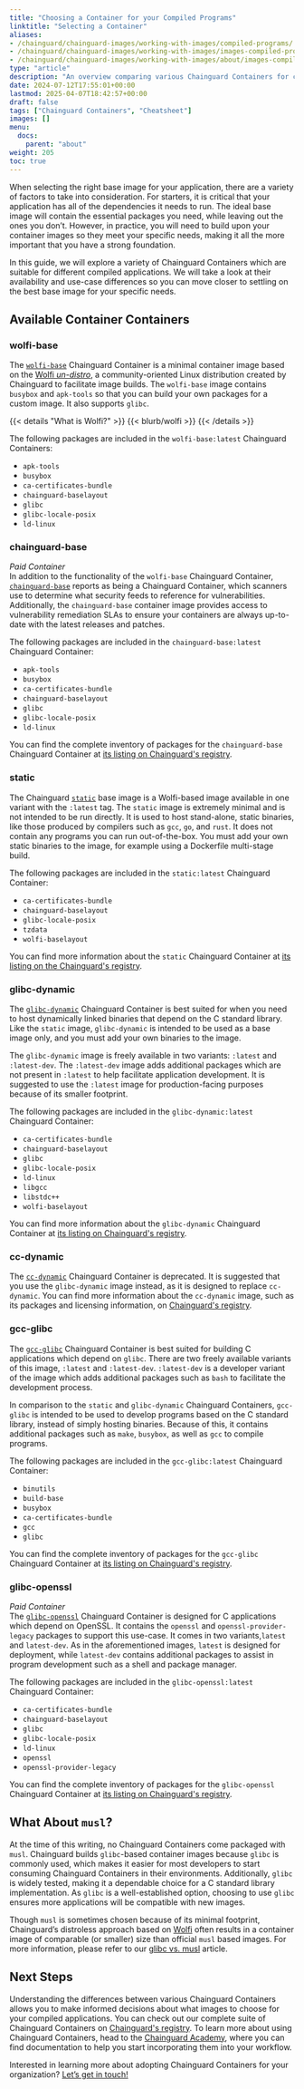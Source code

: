 ```yaml
---
title: "Choosing a Container for your Compiled Programs"
linktitle: "Selecting a Container"
aliases: 
- /chainguard/chainguard-images/working-with-images/compiled-programs/
- /chainguard/chainguard-images/working-with-images/images-compiled-programs/compiled-programs
- /chainguard/chainguard-images/working-with-images/about/images-compiled-programs/compiled-programs
type: "article"
description: "An overview comparing various Chainguard Containers for compiled programs"
date: 2024-07-12T17:55:01+00:00
lastmod: 2025-04-07T18:42:57+00:00
draft: false
tags: ["Chainguard Containers", "Cheatsheet"]
images: []
menu:
  docs:
    parent: "about"
weight: 205
toc: true
---
```


When selecting the right base image for your application, there are a variety of factors to take into consideration. For starters, it is critical that your application has all of the dependencies it needs to run. The ideal base image will contain the essential packages you need, while leaving out the ones you don’t. However, in practice, you will need to build upon your container images so they meet your specific needs, making it all the more important that you have a strong foundation.

In this guide, we will explore a variety of Chainguard Containers which are suitable for different compiled applications. We will take a look at their availability and use-case differences so you can move closer to settling on the best base image for your specific needs.


## Available Container Containers

### wolfi-base

The [`wolfi-base`](https://images.chainguard.dev/directory/image/wolfi-base/versions?utm_source=cg-academy&utm_medium=referral&utm_campaign=dev-enablement&utm_content=edu-content-chainguard-chainguard-images-working-with-images-images-compiled-programs-compiled-programs) Chainguard Container is a minimal container image based on the [Wolfi *un-distro*](https://github.com/wolfi-dev/), a community-oriented Linux distribution created by Chainguard to facilitate image builds. The `wolfi-base` image contains `busybox` and `apk-tools` so that you can build your own packages for a custom image. It also supports `glibc`.

{{< details "What is Wolfi?" >}}
{{< blurb/wolfi >}}
{{< /details >}}

The following packages are included in the `wolfi-base:latest` Chainguard Containers:
- `apk-tools`
- `busybox`
- `ca-certificates-bundle`
- `chainguard-baselayout`
- `glibc`
- `glibc-locale-posix`
- `ld-linux`


### chainguard-base

*Paid Container* \
In addition to the functionality of the `wolfi-base` Chainguard Container, [`chainguard-base`](https://images.chainguard.dev/directory/image/chainguard-base/versions?utm_source=cg-academy&utm_medium=referral&utm_campaign=dev-enablement&utm_content=edu-content-chainguard-chainguard-images-working-with-images-images-compiled-programs-compiled-programs) reports as being a Chainguard Container, which scanners use to determine what security feeds to reference for vulnerabilities. Additionally, the `chainguard-base` container image provides access to vulnerability remediation SLAs to ensure your containers are always up-to-date with the latest releases and patches.

The following packages are included in the `chainguard-base:latest` Chainguard Container:
- `apk-tools`
- `busybox`
- `ca-certificates-bundle`
- `chainguard-baselayout`
- `glibc`
- `glibc-locale-posix`
- `ld-linux`

You can find the complete inventory of packages for the `chainguard-base` Chainguard Container at [its listing on Chainguard's registry](https://images.chainguard.dev/directory/image/chainguard-base/versions?utm_source=cg-academy&utm_medium=referral&utm_campaign=dev-enablement&utm_content=edu-content-chainguard-chainguard-images-working-with-images-images-compiled-programs-compiled-programs).

### static

The Chainguard [`static`](https://images.chainguard.dev/directory/image/static/versions?utm_source=cg-academy&utm_medium=referral&utm_campaign=dev-enablement&utm_content=edu-content-chainguard-chainguard-images-working-with-images-images-compiled-programs-compiled-programs) base image is a Wolfi-based image available in one variant with the `:latest` tag. The `static` image is extremely minimal and is not intended to be run directly. It is used to host stand-alone, static binaries, like those produced by compilers such as `gcc`, `go`, and `rust`. It does not contain any programs you can run out-of-the-box. You must add your own static binaries to the image, for example using a Dockerfile multi-stage build.
 
The following packages are included in the `static:latest` Chainguard Container:
- `ca-certificates-bundle`
- `chainguard-baselayout`
- `glibc-locale-posix`
- `tzdata`
- `wolfi-baselayout`

You can find more information about the `static` Chainguard Container at [its listing on the Chainguard's registry](https://images.chainguard.dev/directory/image/static/versions?utm_source=cg-academy&utm_medium=referral&utm_campaign=dev-enablement&utm_content=edu-content-chainguard-chainguard-images-working-with-images-images-compiled-programs-compiled-programs).

### glibc-dynamic

The [`glibc-dynamic`](https://images.chainguard.dev/directory/image/glibc-dynamic/versions?utm_source=cg-academy&utm_medium=referral&utm_campaign=dev-enablement&utm_content=edu-content-chainguard-chainguard-images-working-with-images-images-compiled-programs-compiled-programs) Chainguard Container is best suited for when you need to host dynamically linked binaries that depend on the C standard library. Like the `static` image, `glibc-dynamic` is intended to be used as a base image only, and you must add your own binaries to the image.

The `glibc-dynamic` image is freely available in two variants: `:latest` and `:latest-dev`. The `:latest-dev` image adds additional packages which are not present in `:latest` to help facilitate application development. It is suggested to use the `:latest` image for production-facing purposes because of its smaller footprint. 

The following packages are included in the `glibc-dynamic:latest` Chainguard Container:
- `ca-certificates-bundle`
- `chainguard-baselayout`
- `glibc`
- `glibc-locale-posix`
- `ld-linux`
- `libgcc`
- `libstdc++`
- `wolfi-baselayout`

You can find more information about the `glibc-dynamic` Chainguard Container at [its listing on  Chainguard's registry](https://images.chainguard.dev/directory/image/glibc-dynamic/versions?utm_source=cg-academy&utm_medium=referral&utm_campaign=dev-enablement&utm_content=edu-content-chainguard-chainguard-images-working-with-images-images-compiled-programs-compiled-programs).

### cc-dynamic

The [`cc-dynamic`](https://images.chainguard.dev/directory/image/cc-dynamic/versions?utm_source=cg-academy&utm_medium=referral&utm_campaign=dev-enablement&utm_content=edu-content-chainguard-chainguard-images-working-with-images-images-compiled-programs-compiled-programs) Chainguard Container is deprecated. It is suggested that you use the `glibc-dynamic` image instead, as it is designed to replace `cc-dynamic`. You can find more information about the `cc-dynamic` image, such as its packages and licensing information, on [Chainguard's registry](https://images.chainguard.dev/directory/image/cc-dynamic/advisories?utm_source=cg-academy&utm_medium=referral&utm_campaign=dev-enablement&utm_content=edu-content-chainguard-chainguard-images-working-with-images-images-compiled-programs-compiled-programs).

### gcc-glibc

The [`gcc-glibc`](https://images.chainguard.dev/directory/image/gcc-glibc/versions?utm_source=cg-academy&utm_medium=referral&utm_campaign=dev-enablement&utm_content=edu-content-chainguard-chainguard-images-working-with-images-images-compiled-programs-compiled-programs) Chainguard Container is best suited for building C applications which depend on `glibc`. There are two freely available variants of this image, `:latest` and `:latest-dev`. `:latest-dev` is a developer variant of the image which adds additional packages such as `bash` to facilitate the development process. 

In comparison to the `static` and `glibc-dynamic` Chainguard Containers, `gcc-glibc` is intended to be used to develop programs based on the C standard library, instead of simply hosting binaries. Because of this, it contains additional packages such as `make`, `busybox`, as well as `gcc` to compile programs.

The following packages are included in the `gcc-glibc:latest` Chainguard Container:
- `binutils`
- `build-base`
- `busybox`
- `ca-certificates-bundle`
- `gcc`
- `glibc`

You can find the complete inventory of packages for the `gcc-glibc` Chainguard Container at [its listing on Chainguard's registry](https://images.chainguard.dev/directory/image/gcc-glibc/versions?utm_source=cg-academy&utm_medium=referral&utm_campaign=dev-enablement&utm_content=edu-content-chainguard-chainguard-images-working-with-images-images-compiled-programs-compiled-programs).

### glibc-openssl

*Paid Container* \
The [`glibc-openssl`](https://images.chainguard.dev/directory/image/glibc-openssl/versions?utm_source=cg-academy&utm_medium=referral&utm_campaign=dev-enablement&utm_content=edu-content-chainguard-chainguard-images-working-with-images-images-compiled-programs-compiled-programs) Chainguard Container is designed for C applications which depend on OpenSSL. It contains the `openssl` and `openssl-provider-legacy` packages to support this use-case. It comes in two variants,`latest` and `latest-dev`. As in the aforementioned images, `latest` is designed for deployment, while `latest-dev` contains additional packages to assist in program development such as a shell and package manager.

The following packages are included in the `glibc-openssl:latest` Chainguard Container:
- `ca-certificates-bundle`
- `chainguard-baselayout`
- `glibc`
- `glibc-locale-posix`
- `ld-linux`
- `openssl`
- `openssl-provider-legacy`

You can find the complete inventory of packages for the `glibc-openssl` Chainguard Container at [its listing on Chainguard's registry](https://images.chainguard.dev/directory/image/glibc-openssl/versions?utm_source=cg-academy&utm_medium=referral&utm_campaign=dev-enablement&utm_content=edu-content-chainguard-chainguard-images-working-with-images-images-compiled-programs-compiled-programs).


## What About `musl`?

At the time of this writing, no Chainguard Containers come packaged with `musl`. Chainguard builds `glibc`-based container images because `glibc` is commonly used, which makes it easier for most developers to start consuming Chainguard Containers in their environments. Additionally, `glibc` is widely tested, making it a dependable choice for a C standard library implementation. As `glibc` is a well-established option, choosing to use `glibc` ensures more applications will be compatible with new images.

Though `musl` is sometimes chosen because of its minimal footprint, Chainguard’s distroless approach based on [Wolfi](https://www.chainguard.dev/unchained/introducing-wolfi-the-first-linux-un-distro) often results in a container image of comparable (or smaller) size than official `musl` based images. For more information, please refer to our [glibc vs. musl](/chainguard/chainguard-images/about/images-compiled-programs/glibc-vs-musl/) article. 

## Next Steps

Understanding the differences between various Chainguard Containers allows you to make informed decisions about what images to choose for your compiled applications. You can check out our complete suite of Chainguard Containers on [Chainguard's registry](https://images.chainguard.dev/?utm_source=cg-academy&utm_medium=referral&utm_campaign=dev-enablement&utm_content=edu-content-chainguard-chainguard-images-working-with-images-images-compiled-programs-compiled-programs). To learn more about using Chainguard Containers, head to the [Chainguard Academy](/chainguard/chainguard-images/), where you can find documentation to help you start incorporating them into your workflow.

Interested in learning more about adopting Chainguard Containers for your organization? [Let’s get in touch!](https://www.chainguard.dev/contact)
